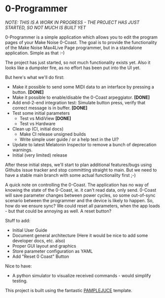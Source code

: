 # 0-Programmer

_NOTE: THIS IS A WORK IN PROGRESS - THE PROJECT HAS JUST STARTED, SO NOT MUCH IS BUILT YET_

0-Programmer is a simple application which allows you to edit the program pages of your Make Noise 0-Coast. The goal is to provide the functionality of the Make Noise Max4Live Page programmer, but in a standalone application. Simple as that :-)

The project has just started, so not much functionality exists yet. Also it looks like a dumpster fire, as no effort has been put into the UI yet.

But here's what we'll do first:

* Make it possible to send some MIDI data to an interface by pressing a button. **[DONE]**
* Make it possible to enable/disable the 0-Coast arpeggiator. **[DONE]**
* Add end-2-end integration test: Simulate button press, verify that correct message is in buffer. **[DONE]**
* Test some initial parameters
  * Test vs MidiView **[DONE]**
  * Test vs Hardware
* Clean up (CI, initial docs)
  * Make CI release unsigned builds
  * Write simple user guide / or a help text in the UI? 
* Update to latest Melatonin Inspector to remove a bunch of deprecation warnings.
* Initial (very limited) release

After these initial steps, we'll start to plan additional features/bugs using Githubs issue tracker and stop committing straight to main. But we need to have a stable main branch with some actual functionality first ;-)

A quick note on controlling the 0-Coast. The application has no way of knowing the state of the 0-Coast, ie. it can't read data, only send. 0-Coast will save parameter changes between power cycles, so some out-of-sync scenario between the programmer and the device is likely to happen. So, how do we ensure sync? We could reset all parameters, when the app loads - but that could be annoying as well. A reset button?

Stuff to add:
* Initial User Guide
* Document general architecture (Here it would be nice to add some developer docs, etc. also)
* Proper GUI layout and graphics
* Store parameter configuration as YAML
* Add "Reset 0 Coast" Button

Nice to have:
* A python simulator to visualize received commands - would simplify testing.

This project is built using the fantastic [PAMPLEJUCE](https://github.com/sudara/pamplejuce) template.
